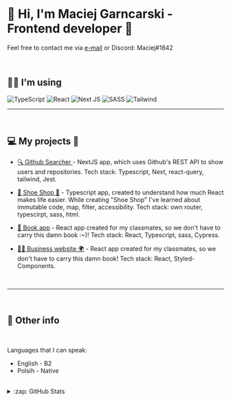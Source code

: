 # 👋 Hi, I'm Maciej Garncarski - Frontend developer 🗿

Feel free to contact me via <a href="mailto:maciejg0220@gmail.com">e-mail</a> or Discord: Maciej#1842

<br/> 

## 👨‍💻 I'm using
![TypeScript](https://img.shields.io/badge/typescript-%23007ACC.svg?style=for-the-badge&logo=typescript&logoColor=white)
![React](https://img.shields.io/badge/react-424242?style=for-the-badge&logo=react&logoColor=%2361DAFB)
![Next JS](https://img.shields.io/badge/Next-gray?style=for-the-badge&logo=next.js&logoColor=white)
![SASS](https://img.shields.io/badge/Sass-CC6699?style=for-the-badge&logo=sass&logoColor=white)
![Tailwind](https://img.shields.io/badge/Tailwind-0ea5e9?style=for-the-badge&logo=tailwind-css&logoColor=white)

---

<br />

## 💻 My projects 👷
 

- [🔍 Github Searcher ]("https://github.com/MaciejGarncarski/github-searcher") - NextJS app, which uses Github's REST API to show users and repositories. Tech stack: Typescript, Next, react-query, tailwind, Jest.
  
- [👟 Shoe Shop 🛒]("https://github.com/MaciejGarncarski/shoe-shop") - Typescript app, created to understand how much React makes life easier. While creating "Shoe Shop" I've learned about immutable code, map, filter, accessibility. Tech stack: own router, typescirpt, sass, html.
  
- [📖 Book app]("https://github.com/MaciejGarncarski/github-searcher") - React app created for my classmates, so we don't have to carry this damn book :~)! Tech stack: React, Typescript, sass, Cypress.

- [🧑‍💼 Business website 🌍]("https://github.com/MaciejGarncarski/Buisness-Website") - React app created for my classmates, so we don't have to carry this damn book! Tech stack: React, Styled-Components.
<br />

---

<br />

## 🥸 Other info

<br />


Languages that I can speak:
- English - B2
- Polsih - Native

<br />


<details>
  <summary>:zap: GitHub Stats</summary>
    <img align="left" alt="MaciejGarncarski's GitHub Stats" src="https://github-readme-stats.vercel.app/api?username=MaciejGarncarski&show_icons=true&hide_border=false&title_color=ff652f&icon_color=FFE400&bg_color=09131B&text_color=ffffff&border_color=0c1a25" />
</details>